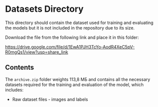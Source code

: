 # Datasets Directory

This directory should contain the dataset used for training and evaluating the models but it is not included in the repository due to its size. 

Download the file from the following link and place it in this folder:

https://drive.google.com/file/d/1EwA1PJH3TcYo-AodR4XeC5pV-R0mgQs1/view?usp=share_link

## Contents
The `archive.zip` folder weights 113,8 МБ and contains all the necessary datasets required for the training and evaluation of the model, which includes:

- Raw dataset files - images and labels 